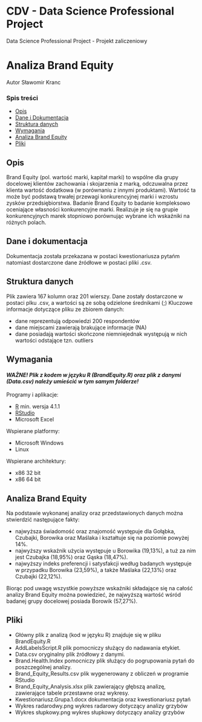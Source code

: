 # CDV - Data Science Professional Project
Data Science Professional Project - Projekt zaliczeniowy
# Analiza Brand Equity
Autor Sławomir Kranc

### Spis treści
* [Opis](#opis)
* [Dane i Dokumentacja](#dane-i-dokumentacja)
* [Struktura danych](#struktura-danych)
* [Wymagania](#wymagania)
* [Analiza Brand Equity](#Analiza-Brand-Equity)
* [Pliki](#Pliki)

## Opis
Brand Equity (pol. wartość marki, kapitał marki) to wspólne dla grupy docelowej klientów zachowania i skojarzenia z marką, odczuwalna przez klienta wartość dodatkowa (w porównaniu z innymi produktami). Wartość ta może być podstawą trwałej przewagi konkurencyjnej marki i wzrostu zysków przedsiębiorstwa.
Badanie Brand Equity to badanie kompleksowo oceniające własności konkurencyjne marki. Realizuje je się na grupie konkurencyjnych marek stopniowo porównując wybrane ich wskaźniki na różnych polach. 

## Dane i dokumentacja
Dokumentacja została przekazana w postaci kwestionariusza pytańm natomiast dostarczone dane źródłowe w postaci pliki .csv.

## Struktura danych
Plik zawiera 167 kolumn oraz 201 wierszy.
Dane zostały dostarczone w postaci plku .csv, a wartości są ze sobą odzielone średnikami (;)
Kluczowe informacje dotyczące pliku ze zbiorem danych:
- dane reprezentują odpowiedzi 200 respondentów
- dane miejscami zawierają brakujące informacje (NA)
- dane posiadają wartości skończone niemniejednak występują w nich wartości odstające tzn. outliers


## Wymagania
#### ***WAŻNE! Plik z kodem w języku R (BrandEquity.R) oraz plik z danymi (Data.csv) należy umieścić w tym samym folderze!***

Programy i aplikacje:
* [R](https://www.r-project.org/) min. wersja 4.1.1
* [RStudio](https://www.rstudio.com/)
* Microsoft Excel

Wspierane platformy:
- Microsoft Windows
- Linux

Wspierane architektury:

- x86 32 bit
- x86 64 bit


## Analiza Brand Equity
Na podstawie wykonanej analizy oraz przedstawionych danych można stwierdzić następujące fakty:
- najwyższa świadomość oraz znajomość występuje dla Gołąbka, Czubajki, Borowika oraz Maślaka i kształtuje się na poziomie powyżej 14%.
- najwyższy wskaźnik użycia występuje u Borowika (19,13%), a tuż za nim jest Czubajka (18,95%) oraz Gąska (18,47%).
- najwyższy indeks preferencji i satysfakcji według badanych występuje w przypadku Borowika (23,59%), a także Maślaka (22,13%) oraz Czubajki (22,12%).

Biorąc pod uwagę wszystkie powyższe wskaźniki składające się na całość analizy Brand Equity można powiedzieć, że najwyższą wartość wśród badanej grupy docelowej posiada
Borowik (57,27%).


##  Pliki
- Główny plik z analizą (kod w języku R) znajduje się w pliku BrandEquity.R
- AddLabelsScript.R plik pomocniczy służący do nadawania etykiet.
- Data.csv oryginalny plik źródłowy z danymi.
- Brand.Health.Index pomocniczy plik służący do pogrupowania pytań do poszczególnej analizy.
- Brand_Equity_Results.csv plik wygenerowany z obliczeń w programie RStudio
- Brand_Equity_Analysis.xlsx plik zawierający głębszą analizę, zawierające tabele przestawne oraz wykresy.
- Kwestionariusz.Grupa.1.docx dokumentacja oraz kwestionariusz pytań
- Wykres radarodwy.png wykres radarowy dotyczący analizy grzybów
- Wykres słupkowy.png wykres słupkowy dotyczący analizy grzybów
